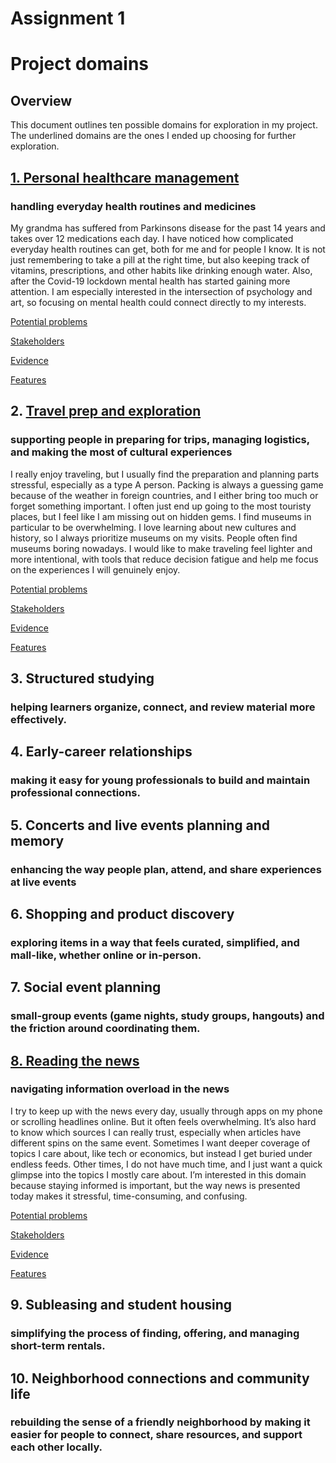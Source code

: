 # Assignment 1
# Project domains

## Overview
This document outlines ten possible domains for exploration in my project. The underlined domains are the ones I ended up choosing for further exploration.

## <u>1. Personal healthcare management</u>
### handling everyday health routines and medicines
My grandma has suffered from Parkinsons disease for the past 14 years and takes over 12 medications each day. I have noticed how complicated everyday health routines can get, both for me and for people I know. It is not just remembering to take a pill at the right time, but also keeping track of vitamins, prescriptions, and other habits like drinking enough water. Also, after the Covid-19 lockdown mental health has started gaining more attention. I am especially interested in the intersection of psychology and art, so focusing on mental health could connect directly to my interests.

[Potential problems](problems.md#Personal-healthcare-management)

[Stakeholders](stakeholders.md#Mental-health-routines)

[Evidence](evidence.md#Mental-health-routines)

[Features](features.md#Mental-health-routines)




## 2. <u>Travel prep and exploration</u>
### supporting people in preparing for trips, managing logistics, and making the most of cultural experiences
I really enjoy traveling, but I usually find the preparation and planning parts stressful, especially as a type A person. Packing is always a guessing game because of the weather in foreign countries, and I either bring too much or forget something important. I often just end up going to the most touristy places, but I feel like I am missing out on hidden gems. I find museums in particular to be overwhelming. I love learning about new cultures and history, so I always prioritize museums on my visits. People often find museums boring nowadays. I would like to make traveling feel lighter and more intentional, with tools that reduce decision fatigue and help me focus on the experiences I will genuinely enjoy.

[Potential problems](problems.md#Travel-prep-and-exploration)

[Stakeholders](stakeholders.md#Museum-overwhelm)

[Evidence](evidence.md#Museum-overwhelm)

[Features](features.md#Museum-overwhelm)

## 3. Structured studying
### helping learners organize, connect, and review material more effectively.

## 4. Early-career relationships
### making it easy for young professionals to build and maintain professional connections.

## 5. Concerts and live events planning and memory
### enhancing the way people plan, attend, and share experiences at live events

## 6. Shopping and product discovery
### exploring items in a way that feels curated, simplified, and mall-like, whether online or in-person.

## 7. Social event planning
### small-group events (game nights, study groups, hangouts) and the friction around coordinating them.

## <u>8. Reading the news</u>
### navigating information overload in the news
I try to keep up with the news every day, usually through apps on my phone or scrolling headlines online. But it often feels overwhelming. It’s also hard to know which sources I can really trust, especially when articles have different spins on the same event. Sometimes I want deeper coverage of topics I care about, like tech or economics, but instead I get buried under endless feeds. Other times, I do not have much time, and I just want a quick glimpse into the topics I mostly care about. I’m interested in this domain because staying informed is important, but the way news is presented today makes it stressful, time-consuming, and confusing.

[Potential problems](problems.md#Reading-the-news)

[Stakeholders](stakeholders.md#Information-overload)

[Evidence](evidence.md#Information-overload)

[Features](features.md#Information-overload)

## 9. Subleasing and student housing
### simplifying the process of finding, offering, and managing short-term rentals.

## 10. Neighborhood connections and community life
### rebuilding the sense of a friendly neighborhood by making it easier for people to connect, share resources, and support each other locally.
